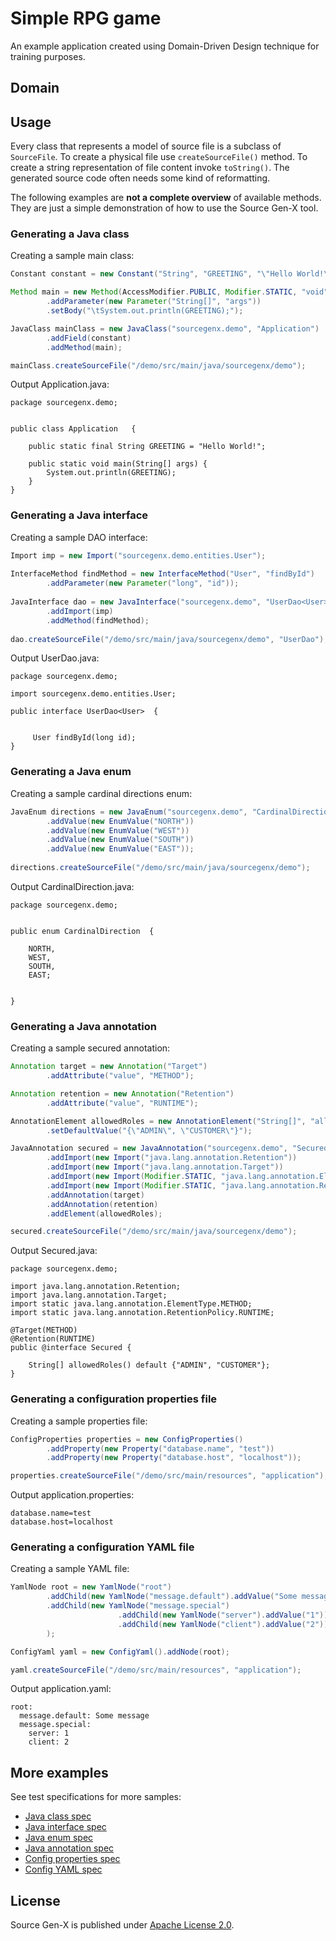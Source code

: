 # Simple RPG game

An example application created using Domain-Driven Design technique for training purposes.

## Domain



## Usage
Every class that represents a model of source file is a subclass of `SourceFile`.
To create a physical file use `createSourceFile()` method.
To create a string representation of file content invoke `toString()`.
The generated source code often needs some kind of reformatting.

The following examples are **not a complete overview** of available methods.
They are just a simple demonstration of how to use the Source Gen-X tool.

### Generating a Java class
Creating a sample main class:
    
```java
Constant constant = new Constant("String", "GREETING", "\"Hello World!\"");

Method main = new Method(AccessModifier.PUBLIC, Modifier.STATIC, "void", "main")
        .addParameter(new Parameter("String[]", "args"))
        .setBody("\tSystem.out.println(GREETING);");

JavaClass mainClass = new JavaClass("sourcegenx.demo", "Application")
        .addField(constant)
        .addMethod(main);

mainClass.createSourceFile("/demo/src/main/java/sourcegenx/demo");
```
    
Output Application.java:

    package sourcegenx.demo;


    public class Application   {

        public static final String GREETING = "Hello World!";

        public static void main(String[] args) {
    	    System.out.println(GREETING);
        }
    }

### Generating a Java interface
Creating a sample DAO interface:

```java
Import imp = new Import("sourcegenx.demo.entities.User");
       
InterfaceMethod findMethod = new InterfaceMethod("User", "findById")
        .addParameter(new Parameter("long", "id"));
       
JavaInterface dao = new JavaInterface("sourcegenx.demo", "UserDao<User>")
        .addImport(imp)
        .addMethod(findMethod);
        
dao.createSourceFile("/demo/src/main/java/sourcegenx/demo", "UserDao");
```
        
Output UserDao.java:

    package sourcegenx.demo;

    import sourcegenx.demo.entities.User;

    public interface UserDao<User>  {


         User findById(long id);
    }

### Generating a Java enum
Creating a sample cardinal directions enum:

```java
JavaEnum directions = new JavaEnum("sourcegenx.demo", "CardinalDirection")
        .addValue(new EnumValue("NORTH"))
        .addValue(new EnumValue("WEST"))
        .addValue(new EnumValue("SOUTH"))
        .addValue(new EnumValue("EAST"));
        
directions.createSourceFile("/demo/src/main/java/sourcegenx/demo");
```
    
Output CardinalDirection.java:

    package sourcegenx.demo;


    public enum CardinalDirection  {

        NORTH,
        WEST,
        SOUTH,
        EAST;


    }
    
### Generating a Java annotation
Creating a sample secured annotation:

```java
Annotation target = new Annotation("Target")
        .addAttribute("value", "METHOD");

Annotation retention = new Annotation("Retention")
        .addAttribute("value", "RUNTIME");

AnnotationElement allowedRoles = new AnnotationElement("String[]", "allowedRoles")
        .setDefaultValue("{\"ADMIN\", \"CUSTOMER\"}");

JavaAnnotation secured = new JavaAnnotation("sourcegenx.demo", "Secured")
        .addImport(new Import("java.lang.annotation.Retention"))
        .addImport(new Import("java.lang.annotation.Target"))
        .addImport(new Import(Modifier.STATIC, "java.lang.annotation.ElementType.METHOD"))
        .addImport(new Import(Modifier.STATIC, "java.lang.annotation.RetentionPolicy.RUNTIME"))
        .addAnnotation(target)
        .addAnnotation(retention)
        .addElement(allowedRoles);

secured.createSourceFile("/demo/src/main/java/sourcegenx/demo");
```
    
Output Secured.java:

    package sourcegenx.demo;

    import java.lang.annotation.Retention;
    import java.lang.annotation.Target;
    import static java.lang.annotation.ElementType.METHOD;
    import static java.lang.annotation.RetentionPolicy.RUNTIME;

    @Target(METHOD)
    @Retention(RUNTIME)
    public @interface Secured {

        String[] allowedRoles() default {"ADMIN", "CUSTOMER"};
    }

### Generating a configuration properties file
Creating a sample properties file:

```java
ConfigProperties properties = new ConfigProperties()
        .addProperty(new Property("database.name", "test"))
        .addProperty(new Property("database.host", "localhost"));

properties.createSourceFile("/demo/src/main/resources", "application");
```

Output application.properties:

    database.name=test
    database.host=localhost

### Generating a configuration YAML file
Creating a sample YAML file:

```java
YamlNode root = new YamlNode("root")
        .addChild(new YamlNode("message.default").addValue("Some message"))
        .addChild(new YamlNode("message.special")
                        .addChild(new YamlNode("server").addValue("1"))
                        .addChild(new YamlNode("client").addValue("2"))
        );

ConfigYaml yaml = new ConfigYaml().addNode(root);

yaml.createSourceFile("/demo/src/main/resources", "application");
```

Output application.yaml:

    root:
      message.default: Some message
      message.special:
        server: 1
        client: 2

## More examples
See test specifications for more samples:

- [Java class spec](https://github.com/mkopylec/source-gen-x/blob/master/src/test/groovy/pl/allegro/tech/sourcegenx/core/java/JavaClassSpec.groovy)
- [Java interface spec](https://github.com/mkopylec/source-gen-x/blob/master/src/test/groovy/pl/allegro/tech/sourcegenx/core/java/JavaInterfaceSpec.groovy)
- [Java enum spec](https://github.com/mkopylec/source-gen-x/blob/master/src/test/groovy/pl/allegro/tech/sourcegenx/core/java/JavaEnumSpec.groovy)
- [Java annotation spec](https://github.com/mkopylec/source-gen-x/blob/master/src/test/groovy/pl/allegro/tech/sourcegenx/core/java/JavaAnnotationSpec.groovy)
- [Config properties spec](https://github.com/mkopylec/source-gen-x/blob/master/src/test/groovy/pl/allegro/tech/sourcegenx/core/config/ConfigPropertiesSpec.groovy)
- [Config YAML spec](https://github.com/mkopylec/source-gen-x/blob/master/src/test/groovy/pl/allegro/tech/sourcegenx/core/config/ConfigYamlSpec.groovy)

## License
Source Gen-X is published under [Apache License 2.0](http://www.apache.org/licenses/LICENSE-2.0).
